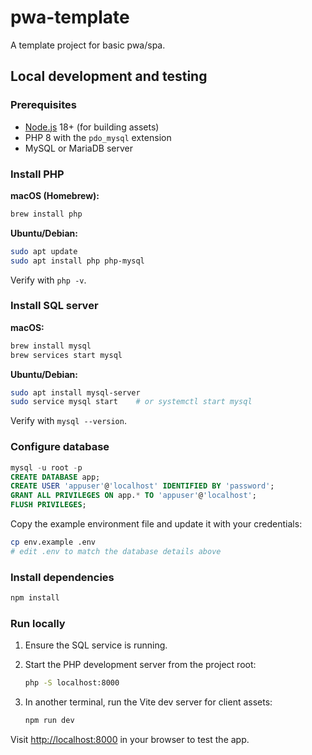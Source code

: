 # pwa-template

A template project for basic pwa/spa.

## Local development and testing

### Prerequisites

- [Node.js](https://nodejs.org/) 18+ (for building assets)
- PHP 8 with the `pdo_mysql` extension
- MySQL or MariaDB server

### Install PHP

**macOS (Homebrew):**

```bash
brew install php
```

**Ubuntu/Debian:**

```bash
sudo apt update
sudo apt install php php-mysql
```

Verify with `php -v`.

### Install SQL server

**macOS:**

```bash
brew install mysql
brew services start mysql
```

**Ubuntu/Debian:**

```bash
sudo apt install mysql-server
sudo service mysql start    # or systemctl start mysql
```

Verify with `mysql --version`.

### Configure database

```sql
mysql -u root -p
CREATE DATABASE app;
CREATE USER 'appuser'@'localhost' IDENTIFIED BY 'password';
GRANT ALL PRIVILEGES ON app.* TO 'appuser'@'localhost';
FLUSH PRIVILEGES;
```

Copy the example environment file and update it with your credentials:

```bash
cp env.example .env
# edit .env to match the database details above
```

### Install dependencies

```bash
npm install
```

### Run locally

1. Ensure the SQL service is running.
2. Start the PHP development server from the project root:

   ```bash
   php -S localhost:8000
   ```

3. In another terminal, run the Vite dev server for client assets:

   ```bash
   npm run dev
   ```

Visit <http://localhost:8000> in your browser to test the app.
